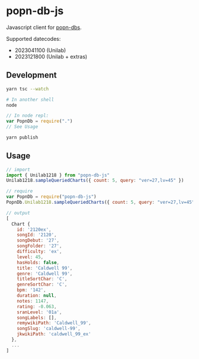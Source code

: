 # popn-db-js

Javascript client for [popn-dbs](https://github.com/fishluv/popn-dbs).

Supported datecodes:

- 2023041100 (Unilab)
- 2023121800 (Unilab + extras)

## Development

```sh
yarn tsc --watch

# In another shell
node
```

```js
// In node repl:
var PopnDb = require(".")
// See Usage
```

```sh
yarn publish
```

## Usage

```js
// import
import { Unilab1218 } from "popn-db-js"
Unilab1218.sampleQueriedCharts({ count: 5, query: "ver=27,lv=45" })

// require
var PopnDb = require("popn-db-js")
PopnDb.Unilab1218.sampleQueriedCharts({ count: 5, query: "ver=27,lv=45" })

// output
[
  Chart {
    id: '2120ex',
    songId: '2120',
    songDebut: '27',
    songFolder: '27',
    difficulty: 'ex',
    level: 45,
    hasHolds: false,
    title: 'Caldwell 99',
    genre: 'Caldwell 99',
    titleSortChar: 'C',
    genreSortChar: 'C',
    bpm: '142',
    duration: null,
    notes: 1147,
    rating: -0.063,
    sranLevel: '01a',
    songLabels: [],
    remywikiPath: 'Caldwell_99',
    songSlug: 'caldwell-99',
    jkwikiPath: 'caldwell_99_ex'
  },
  ...
]
```
